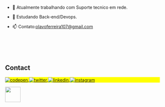 <!--<img align="right" height="590em" src="https://raw.githubusercontent.com/gist/olavooferreira/f579e151c5491578e6b6ffb5b1e75ae8/raw/5fbd2d5a76259ddb0510f28e9ac91bbfd0000147/githubcard.svg"/>
-->
<!-- <h1 align="left">Hi <img src="https://raw.githubusercontent.com/kaueMarques/kaueMarques/master/hi.gif" height="30px">, I'm Olavo Ferreira </h1> -->

<!-- <p align="left"> <img src="https://komarev.com/ghpvc/?username=olavooferreira&color=yellow" alt="Profile views" /> </p> -->

###
 - 🔭 Atualmente trabalhando com Suporte tecnico em rede.    

 - 🌱 Estudando Back-end/Devops<!--( Linux, Nodejs  )-->.      

 - 📫 Contato:olavoferreira107@gmail.com      

<!--
<div/>


<div align="center">
  <a href="https://github.com/olavooferreira">
  <img height="150em" src="https://github-readme-stats.vercel.app/api?username=olavooferreira&show_icons=true&theme=dark&include_all_commits=true&count_private=true"/>
  
 <img height="150em" src="https://github-readme-stats.vercel.app/api/top-langs/?username=olavooferreira&layout=compact&langs_count=7&theme=dark"/>
</div>
-->

<br><br>
<!--
## 🛠 &nbsp;Tech Stack

![HTML](https://img.shields.io/badge/-HTML-05122A?style=flat&logo=HTML5)&nbsp;
![CSS](https://img.shields.io/badge/-CSS-05122A?style=flat&logo=CSS3&logoColor=1572B6)&nbsp;
![JavaScript](https://img.shields.io/badge/-JavaScript-05122A?style=flat&logo=javascript)&nbsp;
![Git](https://img.shields.io/badge/-Git-05122A?style=flat&logo=git)&nbsp;
![GitHub](https://img.shields.io/badge/-GitHub-05122A?style=flat&logo=github)&nbsp;
![Visual Studio Code](https://img.shields.io/badge/-Visual%20Studio%20Code-05122A?style=flat&logo=visual-studio-code&logoColor=007ACC)&nbsp;

-->

<!--



- 🔥 Sênior Web Developer & Instructor focused on helping people start programming 

- 🔭 I’m currently working at [Rocketseat](https://github.com/Rocketseat)

- ▶️ I (not) regularly post videos on [youtube.com/maykbrito](https://youtube.com/maykbrito)

- 💬 Ask me about **JavaScript, HTML, CSS, SQL, Node.JS**

- ⚡ Fun fact **Oneye 😜**

- 👨‍💻 More at [maykbrito.dev](https://maykbrito.dev)




## ⚙️ &nbsp;GitHub Analytics

<p align="left">
<img width="530em" src="https://github-readme-stats.vercel.app/api?username=maykbrito&show_icons=true&theme=vision-friendly-dark" alt="maykbrito's stats"/>
<img width="530em" src="https://github-readme-stats.vercel.app/api/top-langs/?username=maykbrito&layout=compact&theme=vision-friendly-dark" alt="maykbrito's most languages"/>
</p>
-->

<br>

## Contact

<p align="left" style="background:yellow">
<a href="https://codepen.io/olavooferreira" target="_blank">
  <img align="center" src="https://img.shields.io/badge/-olavooferreira-05122A?style=flat&logo=codepen" alt="codepen"/>
</a>
<a href="https://twitter.com/olavooferreira" target="_blank">
  <img align="center" src="https://img.shields.io/badge/-Olavo Ferreira-05122A?style=flat&logo=twitter" alt="twitter"/>  
</a>
<a href="https://linkedin.com/in/olavooferreira" target="_blank">
  <img align="center" src="https://img.shields.io/badge/-Olavo Ferreira-05122A?style=flat&logo=linkedin" alt="linkedin"/>
</a>
<a href="https://instagram.com/olavooferreira" target="_blank">
 <img align="center" src="https://img.shields.io/badge/-Olavo Ferreira-05122A?style=flat&logo=instagram" alt="instagram"/>


<!--
<img width="490em" src="https://github-readme-twitter-gazf.vercel.app/api?id=maykbrito&layout=wide&show_reply=off&show_retweet=off" />


**maykbrito/maykbrito** is a ✨ _special_ ✨ repository because its `README.md` (this file) appears on your GitHub profile.

Here are some ideas to get you started:

- 🔭 I’m currently working on ...
- 🌱 I’m currently learning ...
- 👯 I’m looking to collaborate on ...
- 🤔 I’m looking for help with ...
- 💬 Ask me about ...
- 📫 How to reach me: ...
- 😄 Pronouns: ...
- ⚡ Fun fact: ...
-->
[<img src="https://hermes.dio.me/tracks/d33ee9c3-8a34-4913-8bfa-d21bdc2109b0.png" height="50"></a>](https://web.dio.me/track/decola-tech-avanade-net-developer?tab=path)
